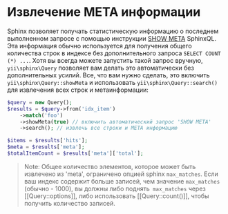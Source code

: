 Извлечение META информации
===============================

Sphinx позволяет получать статистическую информацию о последнем выполненном запросе с помощью инструкции [SHOW META](https://sphinxsearch.com/docs/current.html#sphinxql-show-meta) SphinxQL.
Эта информация обычно используется для получения общего количества строк в индексе без дополнительного запроса `SELECT COUNT (*) ...`.
Хотя вы всегда можете запустить такой запрос вручную, `yii\sphinx\Query` позволяет вам делать это автоматически без дополнительных усилий.
Все, что вам нужно сделать, это включить `yii\sphinx\Query::showMeta` и использовать `yii\sphinx\Query::search()` для извлечения всех строк и метаинформации:

```php
$query = new Query();
$results = $query->from('idx_item')
    ->match('foo')
    ->showMeta(true) // включить автоматический запрос 'SHOW META'
    ->search(); // извлечь все строки и META информацию

$items = $results['hits'];
$meta = $results['meta'];
$totalItemCount = $results['meta']['total'];
```

> Note: Общее количество элементов, которое может быть извлечено из 'meta', ограничено опцией sphinx `max_matches`. Если ваш индекс содержит больше записей, чем значение `max_matches` (обычно - 1000), вы должны либо поднять` max_matches` через [[Query::options]], либо использовать [[Query::count()]], чтобы получить количество записей.
